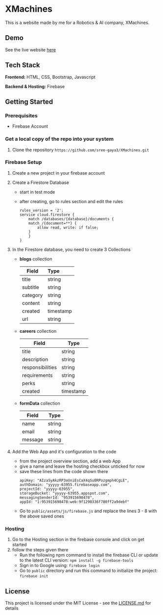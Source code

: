 # XMachines

This is a website made by me for a Robotics & AI company, XMachines.


## Demo


See the live website [here](https://xmachines-5df86.web.app/)
## Tech Stack

**Frontend:** HTML, CSS, Bootstrap, Javascript

**Backend & Hosting:** Firebase

## Getting Started

### Prerequisites
- Firebase Account

### Get a local copy of the repo into your system

1. Clone the repository `https://github.com/sree-gaya3/XMachines.git`

### Firebase Setup
1. Create a new project in your firebase account
2. Create a Firestore Database
    - start in test mode
    - after creating, go to rules section and edit the rules
    
        ```
        rules_version = '2';
        service cloud.firestore {
            match /databases/{database}/documents {
            match /{document=**} {
                allow read, write: if false;
            }
            }
        }
        ```


3. In the Firestore database, you need to create 3 Collections
    - **blogs** collection

        | Field     | Type        |
        | ----------|:------------| 
        | title     | string      |
        | subtitle  | string      |
        | category  | string      |
        | content   | string      |
        | created   | timestamp   |
        | url       | string      |

    - **careers** collection

        | Field             | Type        |
        | ------------------|-------------| 
        | title             | string      |
        | description       | string      |
        | responsibilities  | string      |
        | requirements      | string      |
        | perks             | string      |
        | created           | timestamp   |

    - **formData** collection

        | Field    | Type     |
        | ---------|----------| 
        | name     | string   |
        | email    | string   |
        | message  | string   |
4. Add the Web App and it's configuration to the code
    - from the project overview section, add a web App
    - give a name and leave the hosting checkbox unticked for now
    - save these lines from the code shown there
        ```
        apiKey: "AIzaSyAkzRP3oUniEsCaX4qSu0RPozgmph4CgLE",
        authDomain: "yyyyy-63955.firebaseapp.com",
        projectId: "yyyyy-63955",
        storageBucket: "yyyyy-63955.appspot.com",
        messagingSenderId: "953915698478",
        appId: "1:953915698478:web:9f1298336f780ff2a9debf"
        ```
    - Go to `public/assets/js/firebase.js` and replace the lines 3 - 8 with the above saved ones

### Hosting 

1. Go to the Hosting section in the firebase console and click on get started
2. follow the steps given there 
    - Run the following npm command to install the firebase CLI or update to the latest CLI version: `npm install -g firebase-tools`
    - Sign in to Google using: `firebase login`
    - Go to `public` directory and run this command to initialize the project: `firebase init`


        

## License

This project is licensed under the MIT License - see the [LICENSE.md](https://github.com/sree-gaya3/XMachines/blob/main/LICENSE) for details
